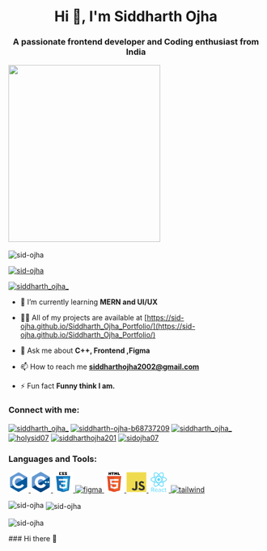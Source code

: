 <h1 align="center">Hi 👋, I'm Siddharth Ojha</h1>
<h3 align="center">A passionate frontend developer and Coding enthusiast from India</h3>
<img src="https://media.giphy.com/media/HzPtbOKyBoBFsK4hyc/giphy.gif?cid=790b7611zw0bh6at2f78vkj5xbh75u99rk5u09vcmbs9q8vk&ep=v1_gifs_search&rid=giphy.gif&ct=g" width="300px" height="350px" alt="">

<p align="left"> <img src="https://komarev.com/ghpvc/?username=sid-ojha&label=Profile%20views&color=0e75b6&style=flat" alt="sid-ojha" /> </p>

<p align="left"> <a href="https://github.com/ryo-ma/github-profile-trophy"><img src="https://github-profile-trophy.vercel.app/?username=sid-ojha" alt="sid-ojha" /></a> </p>

<p align="left"> <a href="https://twitter.com/siddharth_ojha_" target="blank"><img src="https://img.shields.io/twitter/follow/siddharth_ojha_?logo=twitter&style=for-the-badge" alt="siddharth_ojha_" /></a> </p>

- 🌱 I’m currently learning **MERN and UI/UX**

- 👨‍💻 All of my projects are available at [https://sid-ojha.github.io/Siddharth_Ojha_Portfolio/](https://sid-ojha.github.io/Siddharth_Ojha_Portfolio/)

- 💬 Ask me about **C++, Frontend ,Figma**

- 📫 How to reach me **siddharthojha2002@gmail.com**

- ⚡ Fun fact **Funny think I am.**

<h3 align="left">Connect with me:</h3>
<p align="left">
<a href="https://twitter.com/siddharth_ojha_" target="blank"><img align="center" src="https://raw.githubusercontent.com/rahuldkjain/github-profile-readme-generator/master/src/images/icons/Social/twitter.svg" alt="siddharth_ojha_" height="30" width="40" /></a>
<a href="https://linkedin.com/in/siddharth-ojha-b68737209" target="blank"><img align="center" src="https://raw.githubusercontent.com/rahuldkjain/github-profile-readme-generator/master/src/images/icons/Social/linked-in-alt.svg" alt="siddharth-ojha-b68737209" height="30" width="40" /></a>
<a href="https://instagram.com/siddharth_ojha_" target="blank"><img align="center" src="https://raw.githubusercontent.com/rahuldkjain/github-profile-readme-generator/master/src/images/icons/Social/instagram.svg" alt="siddharth_ojha_" height="30" width="40" /></a>
<a href="https://www.codechef.com/users/holysid07" target="blank"><img align="center" src="https://cdn.jsdelivr.net/npm/simple-icons@3.1.0/icons/codechef.svg" alt="holysid07" height="30" width="40" /></a>
<a href="https://www.hackerrank.com/siddharthojha201" target="blank"><img align="center" src="https://raw.githubusercontent.com/rahuldkjain/github-profile-readme-generator/master/src/images/icons/Social/hackerrank.svg" alt="siddharthojha201" height="30" width="40" /></a>
<a href="https://www.leetcode.com/sidojha07" target="blank"><img align="center" src="https://raw.githubusercontent.com/rahuldkjain/github-profile-readme-generator/master/src/images/icons/Social/leet-code.svg" alt="sidojha07" height="30" width="40" /></a>
</p>

<h3 align="left">Languages and Tools:</h3>
<p align="left"> <a href="https://www.cprogramming.com/" target="_blank" rel="noreferrer"> <img src="https://raw.githubusercontent.com/devicons/devicon/master/icons/c/c-original.svg" alt="c" width="40" height="40"/> </a> <a href="https://www.w3schools.com/cpp/" target="_blank" rel="noreferrer"> <img src="https://raw.githubusercontent.com/devicons/devicon/master/icons/cplusplus/cplusplus-original.svg" alt="cplusplus" width="40" height="40"/> </a> <a href="https://www.w3schools.com/css/" target="_blank" rel="noreferrer"> <img src="https://raw.githubusercontent.com/devicons/devicon/master/icons/css3/css3-original-wordmark.svg" alt="css3" width="40" height="40"/> </a> <a href="https://www.figma.com/" target="_blank" rel="noreferrer"> <img src="https://www.vectorlogo.zone/logos/figma/figma-icon.svg" alt="figma" width="40" height="40"/> </a> <a href="https://www.w3.org/html/" target="_blank" rel="noreferrer"> <img src="https://raw.githubusercontent.com/devicons/devicon/master/icons/html5/html5-original-wordmark.svg" alt="html5" width="40" height="40"/> </a> <a href="https://developer.mozilla.org/en-US/docs/Web/JavaScript" target="_blank" rel="noreferrer"> <img src="https://raw.githubusercontent.com/devicons/devicon/master/icons/javascript/javascript-original.svg" alt="javascript" width="40" height="40"/> </a> <a href="https://reactjs.org/" target="_blank" rel="noreferrer"> <img src="https://raw.githubusercontent.com/devicons/devicon/master/icons/react/react-original-wordmark.svg" alt="react" width="40" height="40"/> </a> <a href="https://tailwindcss.com/" target="_blank" rel="noreferrer"> <img src="https://www.vectorlogo.zone/logos/tailwindcss/tailwindcss-icon.svg" alt="tailwind" width="40" height="40"/> </a> </p>

<p><img align="left" src="https://github-readme-stats.vercel.app/api/top-langs?username=sid-ojha&show_icons=true&locale=en&layout=compact" alt="sid-ojha" /></p>

<p>&nbsp;<img align="center" src="https://github-readme-stats.vercel.app/api?username=sid-ojha&show_icons=true&locale=en" alt="sid-ojha" /></p>

<p><img align="center" src="https://github-readme-streak-stats.herokuapp.com/?user=sid-ojha&" alt="sid-ojha" /></p>
### Hi there 👋

<!--
**Sid-Ojha/Sid-Ojha** is a ✨ _special_ ✨ repository because its `README.md` (this file) appears on your GitHub profile.

Here are some ideas to get you started:

- 🔭 I’m currently working on ...
- 🌱 I’m currently learning ...
- 👯 I’m looking to collaborate on ...
- 🤔 I’m looking for help with ...
- 💬 Ask me about ...
- 📫 How to reach me: ...
- 😄 Pronouns: ...
- ⚡ Fun fact: ...
-->
